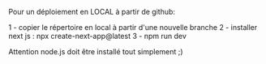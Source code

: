 Pour un déploiement en LOCAL à partir de github:

1 - copier le répertoire en local à partir d'une nouvelle branche
2 - installer next js : npx create-next-app@latest
3 - npm run dev

Attention node.js doit être installé
tout simplement ;)